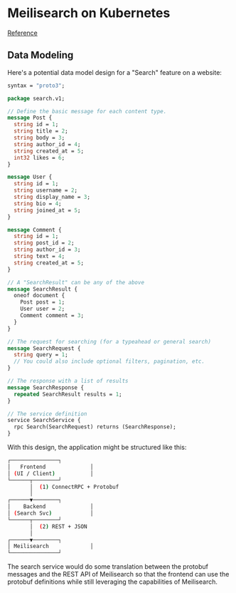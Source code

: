 # Meilisearch on Kubernetes

[Reference](https://github.com/meilisearch/meilisearch-kubernetes)

## Data Modeling

Here's a potential data model design for a "Search" feature on a website:

```proto
syntax = "proto3";

package search.v1;

// Define the basic message for each content type.
message Post {
  string id = 1;
  string title = 2;
  string body = 3;
  string author_id = 4;
  string created_at = 5;
  int32 likes = 6;
}

message User {
  string id = 1;
  string username = 2;
  string display_name = 3;
  string bio = 4;
  string joined_at = 5;
}

message Comment {
  string id = 1;
  string post_id = 2;
  string author_id = 3;
  string text = 4;
  string created_at = 5;
}

// A "SearchResult" can be any of the above
message SearchResult {
  oneof document {
    Post post = 1;
    User user = 2;
    Comment comment = 3;
  }
}

// The request for searching (for a typeahead or general search)
message SearchRequest {
  string query = 1;
  // You could also include optional filters, pagination, etc.
}

// The response with a list of results
message SearchResponse {
  repeated SearchResult results = 1;
}

// The service definition
service SearchService {
  rpc Search(SearchRequest) returns (SearchResponse);
}
```

With this design, the application might be structured like this:

```bash
┌───────────────┐
│   Frontend              │
│ (UI / Client)           │
└──────┬────────┘
       │  (1) ConnectRPC + Protobuf
       │
┌──────▼────────┐
│    Backend              │
│ (Search Svc)            │
└──────┬────────┘
       │  (2) REST + JSON
       │
┌──────▼────────┐
│ Meilisearch             │
└───────────────┘
```

The search service would do some translation between the protobuf messages and the REST API of Meilisearch so that the frontend can use the protobuf definitions while still leveraging the capabilities of Meilisearch.
